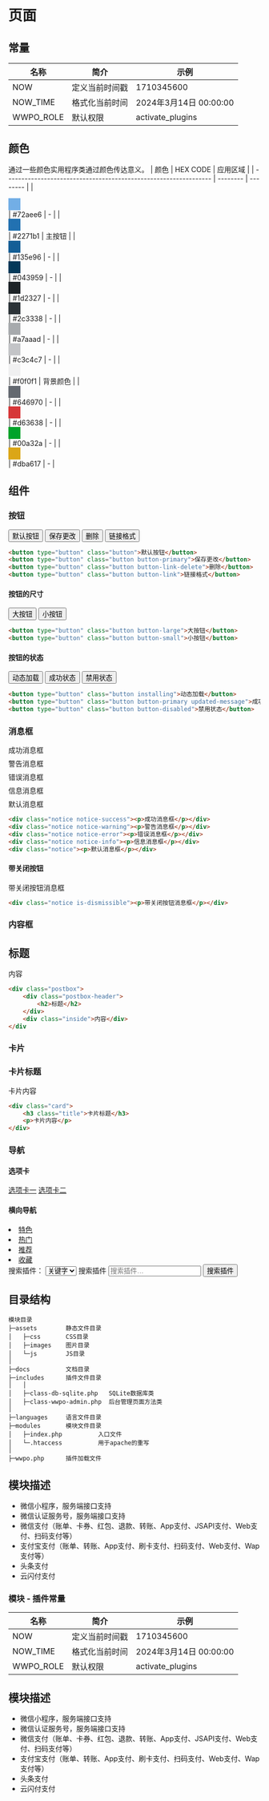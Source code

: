 # 页面

## 常量
| 名称      | 简介           | 示例                   |
| --------- | -------------- | ---------------------- |
| NOW       | 定义当前时间戳 | 1710345600             |
| NOW_TIME  | 格式化当前时间 | 2024年3月14日 00:00:00 |
| WWPO_ROLE | 默认权限       | activate_plugins       |

## 颜色
通过一些颜色实用程序类通过颜色传达意义。
| 颜色                                                             | HEX CODE | 应用区域 |
| ---------------------------------------------------------------- | -------- | -------- |
| <div style="height:24px; width:24px; background:#72aee6;"></div> | #72aee6  | -        |
| <div style="height:24px; width:24px; background:#2271b1;"></div> | #2271b1  | 主按钮   |
| <div style="height:24px; width:24px; background:#135e96;"></div> | #135e96  | -        |
| <div style="height:24px; width:24px; background:#043959;"></div> | #043959  | -        |
| <div style="height:24px; width:24px; background:#1d2327;"></div> | #1d2327  | -        |
| <div style="height:24px; width:24px; background:#2c3338;"></div> | #2c3338  | -        |
| <div style="height:24px; width:24px; background:#a7aaad;"></div> | #a7aaad  | -        |
| <div style="height:24px; width:24px; background:#c3c4c7;"></div> | #c3c4c7  | -        |
| <div style="height:24px; width:24px; background:#f0f0f1;"></div> | #f0f0f1  | 背景颜色 |
| <div style="height:24px; width:24px; background:#646970;"></div> | #646970  | -        |
| <div style="height:24px; width:24px; background:#d63638;"></div> | #d63638  | -        |
| <div style="height:24px; width:24px; background:#00a32a;"></div> | #00a32a  | -        |
| <div style="height:24px; width:24px; background:#dba617;"></div> | #dba617  | -        |

## 组件
### 按钮
<button type="button" class="button">默认按钮</button>
<button type="button" class="button button-primary">保存更改</button>
<button type="button" class="button button-link-delete">删除</button>
<button type="button" class="button button-link">链接格式</button>

```html
<button type="button" class="button">默认按钮</button>
<button type="button" class="button button-primary">保存更改</button>
<button type="button" class="button button-link-delete">删除</button>
<button type="button" class="button button-link">链接格式</button>
```

#### 按钮的尺寸
<button type="button" class="button button-large">大按钮</button>
<button type="button" class="button button-small">小按钮</button>

```html
<button type="button" class="button button-large">大按钮</button>
<button type="button" class="button button-small">小按钮</button>
```

#### 按钮的状态
<button type="button" class="button installing">动态加载</button>
<button type="button" class="button button-primary updated-message">成功状态</button>
<button type="button" class="button button-disabled">禁用状态</button>

```html
<button type="button" class="button installing">动态加载</button>
<button type="button" class="button button-primary updated-message">成功状态</button>
<button type="button" class="button button-disabled">禁用状态</button>
```

### 消息框
<aside class="notice-success notice"><p style="margin:0.5em 0">成功消息框</p></aside>
<aside class="notice-warning notice"><p style="margin:0.5em 0">警告消息框</p></aside>
<aside class="notice-error notice"><p style="margin:0.5em 0">错误消息框</p></aside>
<aside class="notice-info notice"><p style="margin:0.5em 0">信息消息框</p></aside>
<aside class="notice"><p style="margin:0.5em 0">默认消息框</p></aside>

```html
<div class="notice notice-success"><p>成功消息框</p></div>
<div class="notice notice-warning"><p>警告消息框</p></div>
<div class="notice notice-error"><p>错误消息框</p></div>
<div class="notice notice-info"><p>信息消息框</p></div>
<div class="notice"><p>默认消息框</p></div>
```

#### 带关闭按钮
<aside class="notice is-dismissible"><p style="margin:0.5em 0">带关闭按钮消息框</p></aside>

```html
<div class="notice is-dismissible"><p>带关闭按钮消息框</p></div>
```

### 内容框
<div id="poststuff" class="metabox-holder">
    <div class="postbox">
        <div class="postbox-header">
            <h2 style="border: none">标题</h2>
        </div>
        <div class="inside">内容</div>
    </div>
</div>


```html
<div class="postbox">
    <div class="postbox-header">
        <h2>标题</h2>
    </div>
    <div class="inside">内容</div>
</div
```

### 卡片
<p>
<div class="card">
    <h3 class="title">卡片标题</h3>
    <p>卡片内容</p>
</div>
</p>

```html
<div class="card">
    <h3 class="title">卡片标题</h3>
    <p>卡片内容</p>
</div>
```

### 导航
#### 选项卡
<nav class="nav-tab-wrapper mb-3">
    <a class="nav-tab nav-tab-active" href="#">选项卡一</a>
    <a class="nav-tab" href="#">选项卡二</a>
</nav>

#### 横向导航
<div class="wp-filter">
    <div class="filter-links">
        <li class="plugin-install-featured"><a href="https://wp.webian.dev/wp-admin/plugin-install.php?tab=featured"
               class="current" aria-current="page">特色</a> </li>
        <li class="plugin-install-popular"><a
               href="https://wp.webian.dev/wp-admin/plugin-install.php?tab=popular">热门</a> </li>
        <li class="plugin-install-recommended"><a
               href="https://wp.webian.dev/wp-admin/plugin-install.php?tab=recommended">推荐</a> </li>
        <li class="plugin-install-favorites"><a
               href="https://wp.webian.dev/wp-admin/plugin-install.php?tab=favorites">收藏</a></li>
    </div>
    <div class="search-form search-plugins" method="get">
        <input type="hidden" name="tab" value="search">
        <label class="screen-reader-text" for="typeselector">
            搜索插件： </label>
        <select name="type" id="typeselector">
            <option value="term" selected="selected">关键字</option>
            <option value="author">作者</option>
            <option value="tag">标签</option>
        </select>
        <label class="screen-reader-text" for="search-plugins">
            搜索插件 </label>
        <input type="search" name="s" id="search-plugins" value="" class="wp-filter-search" placeholder="搜索插件…"
               aria-describedby="live-search-desc">
        <input type="submit" id="search-submit" class="button hide-if-js" value="搜索插件">
    </div>
</div>


## 目录结构
```
模块目录
├─assets        静态文件目录
│   ├─css       CSS目录
│   ├─images    图片目录
│   └─js        JS目录
│
├─docs          文档目录
├─includes      插件文件目录
│   │
│   ├─class-db-sqlite.php   SQLite数据库类
│   ├─class-wwpo-admin.php  后台管理页面方法类
│
├─languages     语言文件目录
├─modules       模块文件目录
│   ├─index.php          入口文件
│   └─.htaccess          用于apache的重写
│
├─wwpo.php      插件加载文件
```

## 模块描述
 - 微信小程序，服务端接口支持
 - 微信认证服务号，服务端接口支持
 - 微信支付（账单、卡券、红包、退款、转账、App支付、JSAPI支付、Web支付、扫码支付等）
 - 支付宝支付（账单、转账、App支付、刷卡支付、扫码支付、Web支付、Wap支付等）
 - 头条支付
 - 云闪付支付

### 模块 - 插件常量
| 名称      | 简介           | 示例                   |
| --------- | -------------- | ---------------------- |
| NOW       | 定义当前时间戳 | 1710345600             |
| NOW_TIME  | 格式化当前时间 | 2024年3月14日 00:00:00 |
| WWPO_ROLE | 默认权限       | activate_plugins       |

## 模块描述
 - 微信小程序，服务端接口支持
 - 微信认证服务号，服务端接口支持
 - 微信支付（账单、卡券、红包、退款、转账、App支付、JSAPI支付、Web支付、扫码支付等）
 - 支付宝支付（账单、转账、App支付、刷卡支付、扫码支付、Web支付、Wap支付等）
 - 头条支付
 - 云闪付支付
